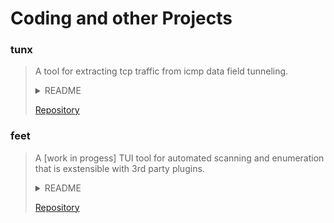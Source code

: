 # Coding and other Projects

### tunx
  
> A tool for extracting tcp traffic from icmp data field tunneling.
>  
> <details>
>   <summary>README</summary>
>
> <div markdown="1">
>
>> # tunx
>> ### Name:
>> tunx, tunnel extractor
>>
>> ### Synopis:
>> python3 tunx [-o offset] [input_file] [output_file]
>>
>> ### Description:
>> Extracts ICMP tunneled TCP/IP layers from scapy compatible packet captures.
>>
>> Looks for tunneled layer in 'data' field of ICMP packet (ICMP.data of Ether/IP/ICMP frame) and extracts to output file as pcap.
>>
>> ### Options:
>>
>> **Required:**
>> - [input_file]    Capture file to extract from.  Works with scapy compatible capture files.
>> - [output_file]   File to write extracted layer to.
>>  
>> **Optional:**
>> - [-o]            Specify byte offset of tunneled layer in data field.
>>
>> ### Examples: 
>> python3 tunx Ping.pcap extract.pcap
>> python3 tunx -o 5 sneakers.pcap extract2.pcap
>>
>> ### Author:
>> James Read
>
> </div>
>
> </details>
>  
> [Repository](https://github.com/jmrweb/tunx)


### feet

> A [work in progess] TUI tool for automated scanning and enumeration that is exstensible with 3rd party plugins.
>
> <details>
>   <summary>README</summary>
>
> <div markdown="1">
>
>> # feet
>> ### Name:
>> feet, friendly extensible enumeration tool
>>
>> ### Synopis:
>> python3 feet
>>
>> ### Description:
>> An application for automated scanning and emumeration using a mouse driven, text user interface.  It is extensible via third party plugins as definied in the API.  feet is built on Textual, Reconnoitre and Redis.
>>
>> ### Author:
>> James Read
>
> </div>
>
> </details>
>
> [Repository](https://github.com/jmrweb/feet)
